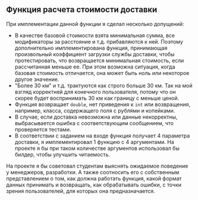 ## Функция расчета стоимости доставки

При имплементации данной функции я сделал несколько допущений:

* В качестве базовой стоимости взята минимальная сумма, все модификаторы за расстояние и т.д. прибавляются к ней.
Поэтому дополнительно имплементирована функция, принимающая произвольный коэффициент загрузки службы доставки, чтобы протестировать, что возвращается минимальная стоимость, если рассчитанная меньше ее.
При этом возможна ситуация, когда базовая стоимость отличается, она может быть ноль или некоторое другое значение.
* "Более 30 км" и т.д. трактуются как строго больше 30 км. Так на мой взгляд корректней для конечного пользователя, потому что он скорее будет воспринимать 30 км как границу с меньше ценой.
* Функция возвращает `double`, нет приведения к `int` или возвращения, например, класса, содержащего поля с рублями и копейками.
* В случае, если доставка невозможна или данные некорректны, выбрасывается ошибка с соответствующим сообщением, что проверяется тестами.
* В соответствии с заданием на входе функция получает 4 параметра доставки, я имплементировал 1 функцию с 4 аргументами. На проекте я бы при таком количестве аргументов использовал бы билдер, чтобы улучшить читаемость.

На проекте я бы советовал студентам выяснять ожидаемое поведение у менеджеров, разработки.
А также соотносить его с собственным представлением о том, как должна работать функция, какой формат данных принимать и возвращать, как обрабатывать ошибки, с точки зрения пользователей, для которых она предназначается.
